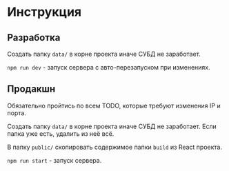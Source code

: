 # Инструкция

## Разработка

Создать папку `data/` в корне проекта иначе СУБД не заработает.

`npm run dev` - запуск сервера с авто-перезапуском при изменениях. 

## Продакшн

Обязательно пройтись по всем TODO, которые требуют изменения IP и порта.

Создать папку `data/` в корне проекта иначе СУБД не заработает. Если папка уже есть, удалить из неё всё.

В папку `public/` скопировать содержимое папки `build` из React проекта.

`npm run start` - запуск сервера.
